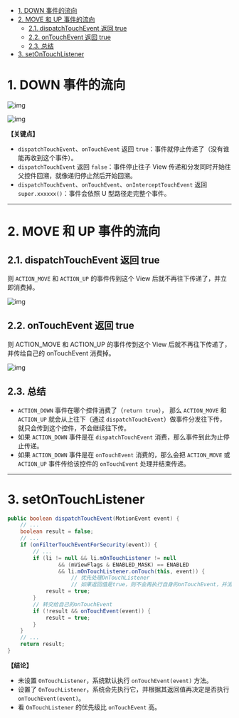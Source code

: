<!-- TOC -->

- [1. DOWN 事件的流向](#1-down-事件的流向)
- [2. MOVE 和 UP 事件的流向](#2-move-和-up-事件的流向)
  - [2.1. dispatchTouchEvent 返回 true](#21-dispatchtouchevent-返回-true)
  - [2.2. onTouchEvent 返回 true](#22-ontouchevent-返回-true)
  - [2.3. 总结](#23-总结)
- [3. setOnTouchListener](#3-setontouchlistener)

<!-- /TOC -->

# 1. DOWN 事件的流向

![img](https://raw.githubusercontent.com/ren-p/AndroidLearningNotes/main/img/20201129-115540-daf9e8f01d38b23bfb3822fe13b2e361.jpeg)

![img](https://raw.githubusercontent.com/ren-p/AndroidLearningNotes/main/img/20201129-115556-71db3168e1805dd5a15d532a160a4836.png)

**【关键点】**

- `dispatchTouchEvent`、`onTouchEvent` 返回 `true`：事件就停止传递了（没有谁能再收到这个事件）。
- `dispatchTouchEvent` 返回 `false`：事件停止往子 View 传递和分发同时开始往父控件回溯，就像递归停止然后开始回溯。
- `dispatchTouchEvent`、`onTouchEvent`、`onInterceptTouchEvent` 返回 `super.xxxxxx()`：事件会依照 U 型路径走完整个事件。

------

# 2. MOVE 和 UP 事件的流向

## 2.1. dispatchTouchEvent 返回 true

则 `ACTION_MOVE` 和 `ACTION_UP` 的事件传到这个 View 后就不再往下传递了，并立即消费掉。

![img](https://raw.githubusercontent.com/ren-p/AndroidLearningNotes/main/img/20201129-115625-f2446536b14a7f1d61d42a552a61817b.png)

## 2.2. onTouchEvent 返回 true

则 ACTION_MOVE 和 ACTION_UP 的事件传到这个 View 后就不再往下传递了，并传给自己的 onTouchEvent 消费掉。

![img](https://raw.githubusercontent.com/ren-p/AndroidLearningNotes/main/img/20201129-115634-ddbeee2ff35f2785979d64714dd7bfe1.png)

## 2.3. 总结

- `ACTION_DOWN` 事件在哪个控件消费了（`return true`）， 那么 `ACTION_MOVE` 和 `ACTION_UP` 就会从上往下（通过 `dispatchTouchEvent`）做事件分发往下传，就只会传到这个控件，不会继续往下传。
- 如果 `ACTION_DOWN` 事件是在 `dispatchTouchEvent` 消费，那么事件到此为止停止传递。
- 如果 `ACTION_DOWN` 事件是在 `onTouchEvent` 消费的，那么会把 `ACTION_MOVE` 或 `ACTION_UP` 事件传给该控件的 `onTouchEvent` 处理并结束传递。

------

# 3. setOnTouchListener

```java
public boolean dispatchTouchEvent(MotionEvent event) {
    // ...
    boolean result = false;
    // ...
    if (onFilterTouchEventForSecurity(event)) {
        // ...
        if (li != null && li.mOnTouchListener != null
                && (mViewFlags & ENABLED_MASK) == ENABLED
                && li.mOnTouchListener.onTouch(this, event)) {
                    // 优先处理OnTouchListener
                    // 如果返回值是true，则不会再执行自身的onTouchEvent，并消费该事件
            result = true;
        }
        // 转交给自己的onTouchEvent
        if (!result && onTouchEvent(event)) {
            result = true;
        }
    }
    // ...
    return result;
}
```

**【结论】**

- 未设置 `OnTouchListener`，系统默认执行 `onTouchEvent(event)` 方法。
- 设置了 `OnTouchListener`，系统会先执行它，并根据其返回值再决定是否执行 `onTouchEvent(event)`。
- 看 `OnTouchListener` 的优先级比 `onTouchEvent` 高。